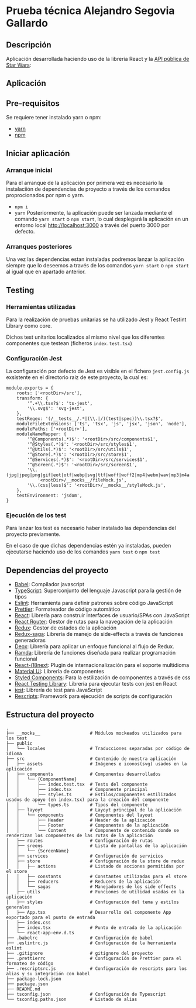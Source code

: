 # Prueba técnica Alejandro Segovia Gallardo

## Descripción

Aplicación desarrollada haciendo uso de la librería React y la [API pública de Star Wars](https://swapi.dev):

## Aplicación

## Pre-requisitos

Se requiere tener instalado yarn o npm:

-   [yarn](https://yarnpkg.com/)
-   [npm](https://www.npmjs.com/get-npm)

## Iniciar aplicación

### Arranque inicial

Para el arranque de la aplicación por primera vez es necesario la instalaciión de dependencias de proyecto a través de los comandos proprocionados por npm o yarn.

-   `npm i`
-   `yarn`
    Posteriormente, la aplicación puede ser lanzada mediante el comando `yarn start` o `npm start`, lo cual desplegará la aplicación en un entorno local [http://localhost:3000](http://localhost:3000) a través del puerto 3000 por defecto.

### Arranques posteriores

Una vez las dependencias estan instaladas podremos lanzar la aplicación siempre que lo deseemos a través de los comandos `yarn start` o `npm start` al igual que en apartado anterior.

## Testing

### Herramientas utilizadas

Para la realización de pruebas unitarias se ha utilizado Jest y React Testint Library como core.

Dichos test unitarios localizados al mismo nivel que los diferentes componentes que testean (ficheros `index.test.tsx`)

### Configuración Jest

La configuración por defecto de Jest es visible en el fichero `jest.config.js` exsistente en el directorio raiz de este proyecto, la cual es:

```
module.exports = {
    roots: ['<rootDir>/src'],
    transform: {
        '^.+\\.tsx?$': 'ts-jest',
        '\\.svg$': 'svg-jest',
    },
    testRegex: '(/__tests__/.*|(\\.|/)(test|spec))\\.tsx?$',
    moduleFileExtensions: ['ts', 'tsx', 'js', 'jsx', 'json', 'node'],
    modulePaths: ['<rootDir>'],
    moduleNameMapper: {
        '^@Components(.*)$': '<rootDir>/src/components$1',
        '^@Styles(.*)$': '<rootDir>/src/styles$1',
        '^@Utils(.*)$': '<rootDir>/src/utils$1',
        '^@Store(.*)$': '<rootDir>/src/store$1',
        '^@Services(.*)$': '<rootDir>/src/services$1',
        '^@Screen(.*)$': '<rootDir>/src/screen$1',
        '\\.(jpg|jpeg|png|gif|eot|otf|webp|svg|ttf|woff|woff2|mp4|webm|wav|mp3|m4a|aac|oga)$':
            '<rootDir>/__mocks__/fileMock.js',
        '\\.(css|less)$': '<rootDir>/__mocks__/styleMock.js',
    },
    testEnvironment: 'jsdom',
}
```

### Ejecución de los test

Para lanzar los test es necesario haber instalado las dependencias del proyecto previamente.

En el caso de que dichas dependencias estén ya instaladas, pueden ejecutarse haciendo uso de los comandos `yarn test` o `npm test`

## Dependencias del proyecto

-   [Babel](https://babeljs.io/): Compilador javascript
-   [TypeScript](https://www.typescriptlang.org/): Superconjunto del lenguaje Javascript para la gestión de tipos
-   [Eslint](https://eslint.org/): Herramienta para definir patrones sobre código JavaScript
-   [Prettier](https://prettier.io/): Formateador de código automático
-   [React](https://es.reactjs.org/): Librería para construir interfaces de usuario/SPAs con JavaScript
-   [React Router](https://reactrouter.com/): Gestor de rutas para la navegación de la aplicación
-   [Redux](https://es.redux.js.org/): Gestor de estados de la aplicación
-   [Redux-saga](https://redux-saga.js.org/): Librería de manejo de side-effects a través de funciones generadoras
-   [Deox](https://deox.js.org): Librería para aplicar un enfoque funcional al flujo de Redux.
-   [Ramda](https://ramdajs.com): Librería de funciones diseñada para realizar programación funcional
-   [React-i18next](https://react.i18next.com/): Plugin de internacionalización para el soporte multidioma
-   [Material UI](https://material-ui.com/): Librería de componentes
-   [Styled Components](https://styled-components.com/): Para la estilización de componentes a través de css
-   [React Testing Library](https://testing-library.com/docs/react-testing-library/intro/): Librería para ejecutar tests con jest en React
-   [jest](https://jestjs.io/): Librería de test para JavaScript
-   [Rescripts](https://github.com/harrysolovay/rescripts): Framework para ejecución de scripts de configuración

## Estructura del proyecto

    .
    ├── __mocks__                   # Módulos mockeados utilizados para los test
    ├── public
    │   └── locales                 # Traducciones separadas por código de idioma
    ├── src                         # Contenido de nuestra aplicación
    │   ├── assets                  # Imágenes e iconos(svg) usados en la aplicación
    │   ├── components              # Componentes desarrollados
    │   │   └── {ComponentName}
    │   │       ├── index.test.tsx  # Tests del componente
    │   │       ├── index.tsx       # Componente principal
    │   │       ├── styles.ts       # Estilos/componentes estilizados usados de apoyo (en index.tsx) para la creación del componente
    │   │       └── types.ts        # Tipos del componente
    │   ├── layoyt                  # Layoyt principal de la aplicación
    │   │   └── components          # Componentes del layout
    │   │       ├── Header          # Header de la aplicación
    │   │       ├── Footer          # Componentes de la aplicación
    │   │       └── Content         # Componente de contenido donde se renderizan los componentes de las rutas de la aplicación
    │   ├── routes                  # Configuración de rutas
    │   ├── sreens                  # Lista de pantallas de la aplicación
    │   │   └── {ScreenName}
    │   ├── services                # Configuración de servicios
    │   ├── store                   # Configuración de la store de redux
    │   │   ├── actions             # Listado de acciones permitidas por el store
    │   │   ├── constants           # Constantes utilizadas para el store
    │   │   ├── reducers            # Reducers de la aplicación
    │   │   └── sagas               # Manejadores de los side effects
    │   ├── utils                   # Funciones de utilidad usadas en la aplicación
    │   ├── styles                  # Configuración del tema y estilos generales
    │   ├── App.tsx                 # Desarrollo del componente App exportado para el punto de entrada
    │   ├── index.css
    │   ├── index.tsx               # Punto de entrada de la aplicación
    │   └── react-app-env.d.ts
    ├── .babelrc                    # Configuración de babel
    ├── .eslintrc.js                # Configuración de la herramienta eslint
    ├── .gitignore                  # gitignore del proyecto
    ├── .prettierrc                 # Configuración de Prettier para el formateo de código
    ├── .rescriptsrc.js             # Configuración de rescripts para los alias y su integración con babel
    ├── package-lock.json
    ├── package.json
    ├── README.md
    ├── tsconfig.json               # Configuración de Typescript
    └── tsconfig.paths.json         # Listado de alias
